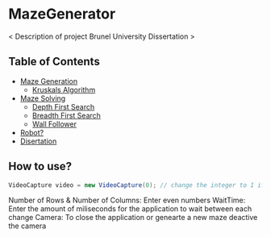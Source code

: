 # MazeGenerator
< Description of project Brunel University Dissertation >

## Table of Contents

* [Maze Generation](#read-this-first)
  * [Kruskals Algorithm](#importing)
* [Maze Solving](#installation)
  * [Depth First Search](#importing)
  * [Breadth First Search](#html)
  * [Wall Follower](#json)
* [Robot?](#installation)
* [Disertation](#installation)


## How to use?

```java
VideoCapture video = new VideoCapture(0); // change the integer to 1 if the webcam is pluged in
```

Number of Rows & Number of Columns: Enter even numbers 
WaitTime: Enter the amount of miliseconds for the application to wait between each change
Camera: To close the application or genearte a new maze deactive the camera

